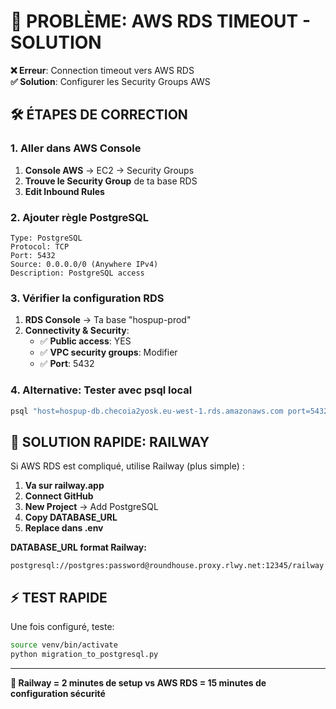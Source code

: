 # 🔧 PROBLÈME: AWS RDS TIMEOUT - SOLUTION

**❌ Erreur**: Connection timeout vers AWS RDS  
**✅ Solution**: Configurer les Security Groups AWS  

## 🛠️ **ÉTAPES DE CORRECTION**

### **1. Aller dans AWS Console**
1. **Console AWS** → EC2 → Security Groups
2. **Trouve le Security Group** de ta base RDS
3. **Edit Inbound Rules**

### **2. Ajouter règle PostgreSQL**
```
Type: PostgreSQL
Protocol: TCP
Port: 5432
Source: 0.0.0.0/0 (Anywhere IPv4)
Description: PostgreSQL access
```

### **3. Vérifier la configuration RDS**
1. **RDS Console** → Ta base "hospup-prod"
2. **Connectivity & Security**:
   - ✅ **Public access**: YES
   - ✅ **VPC security groups**: Modifier
   - ✅ **Port**: 5432

### **4. Alternative: Tester avec psql local**
```bash
psql "host=hospup-db.checoia2yosk.eu-west-1.rds.amazonaws.com port=5432 dbname=postgres user=postgres password=9YWI2ejYAaap4RwRM4hT sslmode=require"
```

## 🚀 **SOLUTION RAPIDE: RAILWAY**

Si AWS RDS est compliqué, utilise Railway (plus simple) :

1. **Va sur railway.app**
2. **Connect GitHub**
3. **New Project** → Add PostgreSQL
4. **Copy DATABASE_URL**
5. **Replace dans .env**

**DATABASE_URL format Railway:**
```
postgresql://postgres:password@roundhouse.proxy.rlwy.net:12345/railway
```

## ⚡ **TEST RAPIDE**

Une fois configuré, teste:
```bash
source venv/bin/activate
python migration_to_postgresql.py
```

---

**🎯 Railway = 2 minutes de setup vs AWS RDS = 15 minutes de configuration sécurité**
